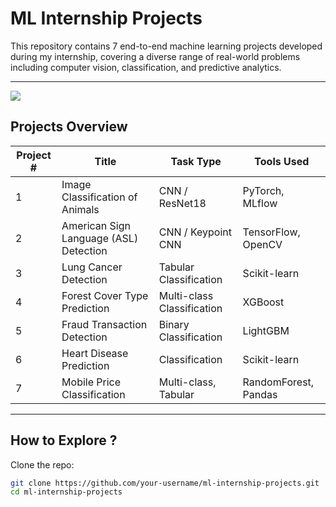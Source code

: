 # ML Internship Projects

This repository contains 7 end-to-end machine learning projects developed during my internship, covering a diverse range of real-world problems including computer vision, classification, and predictive analytics.

---
![](https://media.istockphoto.com/id/1496673625/vector/blue-abstract-background-with-blue-glowing-diagonal-rounded-lines-modern-shiny-geometric.jpg?b=1&s=612x612&w=0&k=20&c=sPOrYX0f4TCyFnVaSdzMC2id8FZgTYBfHeWrkAz_kXU=)
## Projects Overview

| Project # | Title                                      | Task Type            | Tools Used |
|-----------|--------------------------------------------|----------------------|------------|
| 1         | Image Classification of Animals            | CNN / ResNet18       | PyTorch, MLflow |
| 2         | American Sign Language (ASL) Detection     | CNN / Keypoint CNN   | TensorFlow, OpenCV |
| 3         | Lung Cancer Detection                      | Tabular Classification | Scikit-learn |
| 4         | Forest Cover Type Prediction               | Multi-class Classification | XGBoost |
| 5         | Fraud Transaction Detection                | Binary Classification | LightGBM |
| 6         | Heart Disease Prediction                   | Classification        | Scikit-learn |
| 7         | Mobile Price Classification                | Multi-class, Tabular  | RandomForest, Pandas |

---

## How to Explore ?

Clone the repo:
```bash
git clone https://github.com/your-username/ml-internship-projects.git
cd ml-internship-projects
